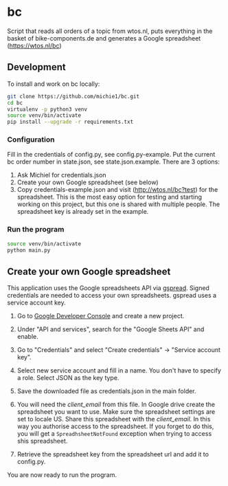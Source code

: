 # bc

Script that reads all orders of a topic from wtos.nl, puts everything in the basket of bike-components.de and generates a Google spreadsheet (https://wtos.nl/bc)

## Development

To install and work on bc locally:

```bash
git clone https://github.com/michie1/bc.git
cd bc
virtualenv -p python3 venv
source venv/bin/activate
pip install --upgrade -r requirements.txt
```

### Configuration

Fill in the credentials of config.py, see config.py-example.
Put the current bc order number in state.json, see state.json.example.
There are 3 options:
1) Ask Michiel for credentials.json
2) Create your own Google spreadsheet (see below)
3) Copy credentials-example.json and visit (http://wtos.nl/bc?test) for the spreadsheet. This is the most easy option for testing and starting working on this project, but this one is shared with multiple people. The spreadsheet key is already set in the example.

### Run the program

```bash
source venv/bin/activate
python main.py
```

## Create your own Google spreadsheet

This application uses the Google spreadsheets API via [gspread](https://github.com/burnash/gspread/).
Signed credentials are needed to access your own spreadsheets.
gspread uses a service account key.

1. Go to [Google Developer Console](https://console.developers.google.com) and create a new project.

2. Under "API and services", search for the "Google Sheets API" and enable.

3. Go to "Credentials" and select "Create credentials" -> "Service account key".

4. Select new service account and fill in a name. You don't have to specify a role. Select JSON as the key type.

5. Save the downloaded file as credentials.json in the main folder.

6. You will need the _client_email_ from this file.
In Google drive create the spreadsheet you want to use.
Make sure the spreadsheet settings are set to locale US.
Share this spreadsheet with the _client_email_.
In this way you authorise access to the spreadsheet.
If you forget to do this, you will get a  ``SpreadhsheetNotFound`` exception when trying to access shis spreadsheet.

7. Retrieve the spreadsheet key from the spreadsheet url and add it to config.py.

You are now ready to run the program.
